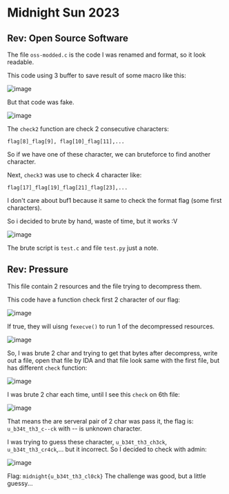 # Midnight Sun 2023
## Rev: Open Source Software

The file `oss-modded.c` is the code I was renamed and format, so it 
look readable.

This code using 3 buffer to save result of some macro like this:

![image](https://user-images.githubusercontent.com/88520787/230807405-c60db9d4-c8e8-4a45-9f01-d7eaddd047bf.png)

But that code was fake. 

![image](https://user-images.githubusercontent.com/88520787/230807599-14c5ebea-497b-4404-b4b3-6a59f78b9f21.png)

The `check2` function are check 2 consecutive characters:

`flag[8]_flag[9], flag[10]_flag[11],...`

So if we have one of these character, we can bruteforce to find another character.

Next, `check3` was use to check 4 character like:

`flag[17]_flag[19]_flag[21]_flag[23],...`

I don't care about buf1 because it same to check the format flag (some first characters).

So i decided to brute by hand, waste of time, but it works :V 

![image](https://user-images.githubusercontent.com/88520787/230808384-24201fcc-300e-4dfc-823f-c8b1894e000c.png)

The brute script is `test.c` and file `test.py` just a note.

## Rev: Pressure

This file contain 2 resources and the file trying to decompress them.

This code have a function check first 2 character of our flag:

![image](https://user-images.githubusercontent.com/88520787/230809293-ff4c1459-19da-45d5-9242-1f75eba50ca1.png)

If true, they will uisng `fexecve()` to run 1 of the decompressed resources.

![image](https://user-images.githubusercontent.com/88520787/230809345-87e145a6-3ae7-4f37-b85f-4fc7d6a0e140.png)

So, I was brute 2 char and trying to get that bytes after decompress, write out a file, open that file by IDA and that file look same with the first file, but has different `check` function:

![image](https://user-images.githubusercontent.com/88520787/230809710-e124cacf-f573-4e8e-ae05-2d5947530749.png)


I was brute 2 char each time, until I see this `check` on 6th file:

![image](https://user-images.githubusercontent.com/88520787/230809828-04ac67dd-e4f2-485b-9cfa-2779ac3a97e5.png)

That means the are serveral pair of 2 char was pass it, the flag is: `u_b34t_th3_c--ck` with -- is unknown character.

I was trying to guess these character, `u_b34t_th3_ch3ck`, `u_b34t_th3_cr4ck`,... but it incorrect. So I decided to check with admin:

![image](https://user-images.githubusercontent.com/88520787/230810131-8ab63a4f-e261-485c-ac73-cf9879be8570.png)

Flag: `midnight{u_b34t_th3_cl0ck}`
The challenge was good, but a little guessy...





